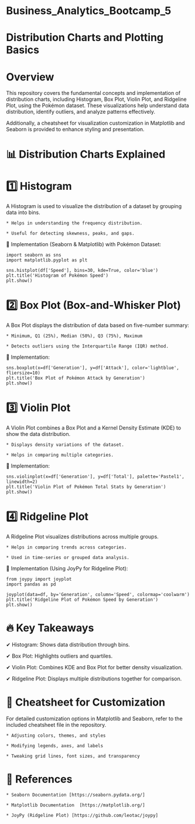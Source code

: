 # Business_Analytics_Bootcamp_5

# Distribution Charts and Plotting Basics

# Overview

This repository covers the fundamental concepts and implementation of distribution charts, including Histogram, Box Plot, Violin Plot, and Ridgeline Plot, using the Pokémon dataset. These visualizations help understand data distribution, identify outliers, and analyze patterns effectively.

Additionally, a cheatsheet for visualization customization in Matplotlib and Seaborn is provided to enhance styling and presentation.


# 📊 Distribution Charts Explained

# 1️⃣ Histogram

A Histogram is used to visualize the distribution of a dataset by grouping data into bins.

    * Helps in understanding the frequency distribution.
    
    * Useful for detecting skewness, peaks, and gaps.

🔹 Implementation (Seaborn & Matplotlib) with Pokémon Dataset:

    import seaborn as sns
    import matplotlib.pyplot as plt
    
    sns.histplot(df['Speed'], bins=30, kde=True, color='blue')
    plt.title('Histogram of Pokémon Speed')
    plt.show()


# 2️⃣ Box Plot (Box-and-Whisker Plot)

A Box Plot displays the distribution of data based on five-number summary:

    * Minimum, Q1 (25%), Median (50%), Q3 (75%), Maximum
    
    * Detects outliers using the Interquartile Range (IQR) method.

🔹 Implementation:

    sns.boxplot(x=df['Generation'], y=df['Attack'], color='lightblue', fliersize=10)
    plt.title('Box Plot of Pokémon Attack by Generation')
    plt.show()


# 3️⃣ Violin Plot

A Violin Plot combines a Box Plot and a Kernel Density Estimate (KDE) to show the data distribution.

    * Displays density variations of the dataset.
    
    * Helps in comparing multiple categories.

🔹 Implementation:

    sns.violinplot(x=df['Generation'], y=df['Total'], palette='Pastel1', linewidth=2)
    plt.title('Violin Plot of Pokémon Total Stats by Generation')
    plt.show()


# 4️⃣ Ridgeline Plot

A Ridgeline Plot visualizes distributions across multiple groups.

    * Helps in comparing trends across categories.
    
    * Used in time-series or grouped data analysis.

🔹 Implementation (Using JoyPy for Ridgeline Plot):

    from joypy import joyplot
    import pandas as pd
    
    joyplot(data=df, by='Generation', column='Speed', colormap='coolwarm')
    plt.title('Ridgeline Plot of Pokémon Speed by Generation')
    plt.show()


# 🔥 Key Takeaways

✔ Histogram: Shows data distribution through bins.

✔ Box Plot: Highlights outliers and quartiles.

✔ Violin Plot: Combines KDE and Box Plot for better density visualization.

✔ Ridgeline Plot: Displays multiple distributions together for comparison.


# 🎨 Cheatsheet for Customization

For detailed customization options in Matplotlib and Seaborn, refer to the included cheatsheet file in the repository.

    * Adjusting colors, themes, and styles
    
    * Modifying legends, axes, and labels
    
    * Tweaking grid lines, font sizes, and transparency



# 📌 References

    * Seaborn Documentation [https://seaborn.pydata.org/]
    
    * Matplotlib Documentation  [https://matplotlib.org/]
    
    * JoyPy (Ridgeline Plot) [https://github.com/leotac/joypy]


